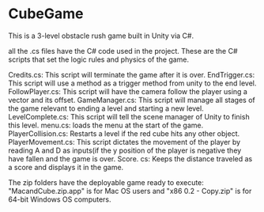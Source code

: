# CubeGame
This is a 3-level obstacle rush game built in Unity via C#.

all the .cs files have the C# code used in the project.
These are the C# scripts that set the logic rules and physics of the game.

Credits.cs: This script will terminate the game after it is over.
EndTrigger.cs: This script will use a method as a trigger method from unity to the end level.
FollowPlayer.cs: This script will have the camera follow the player using a vector and its offset.
GameManager.cs: This script will manage all stages of the game relevant to ending a level and starting a new level.
LevelComplete.cs: This script will tell the scene manager of Unity to finish this level.
menu.cs: loads the menu at the start of the game.
PlayerCollision.cs: Restarts a level if the red cube hits any other object.
PlayerMovement.cs: This script dictates the movement of the player by reading A and D as inputs(if the y position of the player is negative they have fallen and the game is over.
Score. cs: Keeps the distance traveled as a score and displays it in the game.

The zip folders have the deployable game ready to execute: "MacandCube.zip.app" is for Mac OS users and "x86 0.2 - Copy.zip" is for 64-bit Windows OS computers.


